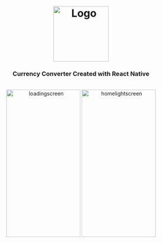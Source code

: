 <h1 align="center">
  <img width="150px" src="https://github.com/user-attachments/assets/e87767df-19ba-40fa-950e-f5f9142fd417" alt="Logo" />
  <br />
</h1>

<h3 align="center">
   Currency Converter Created with React Native</a>
</h3>


<div style="display: inline_block" align="center"><br>
  <img width="200px" height="400px"" style="object-fit: contain" src="https://github.com/user-attachments/assets/8ef98383-c3b9-4235-8621-06ff1cb33520" alt="loadingscreen"/>
  <img width="200px" height="400px" style="object-fit: contain" src="https://github.com/user-attachments/assets/723b4e68-3340-4651-b181-14bf469b8b59" alt="homelightscreen"/>
</div>
